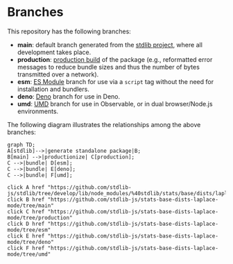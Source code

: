 <!--

@license Apache-2.0

Copyright (c) 2022 The Stdlib Authors.

Licensed under the Apache License, Version 2.0 (the "License");
you may not use this file except in compliance with the License.
You may obtain a copy of the License at

    http://www.apache.org/licenses/LICENSE-2.0

Unless required by applicable law or agreed to in writing, software
distributed under the License is distributed on an "AS IS" BASIS,
WITHOUT WARRANTIES OR CONDITIONS OF ANY KIND, either express or implied.
See the License for the specific language governing permissions and
limitations under the License.

-->

# Branches

This repository has the following branches:

-   **main**: default branch generated from the [stdlib project][stdlib-url], where all development takes place.
-   **production**: [production build][production-url] of the package (e.g., reformatted error messages to reduce bundle sizes and thus the number of bytes transmitted over a network).
-   **esm**: [ES Module][esm-url] branch for use via a `script` tag without the need for installation and bundlers.
-   **deno**: [Deno][deno-url] branch for use in Deno.
-   **umd**: [UMD][umd-url] branch for use in Observable, or in dual browser/Node.js environments.

The following diagram illustrates the relationships among the above branches:

```mermaid
graph TD;
A[stdlib]-->|generate standalone package|B;
B[main] -->|productionize| C[production];
C -->|bundle| D[esm];
C -->|bundle| E[deno];
C -->|bundle| F[umd];

click A href "https://github.com/stdlib-js/stdlib/tree/develop/lib/node_modules/%40stdlib/stats/base/dists/laplace/mode"
click B href "https://github.com/stdlib-js/stats-base-dists-laplace-mode/tree/main"
click C href "https://github.com/stdlib-js/stats-base-dists-laplace-mode/tree/production"
click D href "https://github.com/stdlib-js/stats-base-dists-laplace-mode/tree/esm"
click E href "https://github.com/stdlib-js/stats-base-dists-laplace-mode/tree/deno"
click F href "https://github.com/stdlib-js/stats-base-dists-laplace-mode/tree/umd"
```

[stdlib-url]: https://github.com/stdlib-js/stdlib/tree/develop/lib/node_modules/%40stdlib/stats/base/dists/laplace/mode
[production-url]: https://github.com/stdlib-js/stats-base-dists-laplace-mode/tree/production
[deno-url]: https://github.com/stdlib-js/stats-base-dists-laplace-mode/tree/deno
[umd-url]: https://github.com/stdlib-js/stats-base-dists-laplace-mode/tree/umd
[esm-url]: https://github.com/stdlib-js/stats-base-dists-laplace-mode/tree/esm